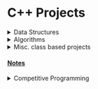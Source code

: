 # C++ Projects

<details>
   <summary> Data Structures </summary>

1.  [Linked list class](DataStructures/LinkedList/include/list.hpp)
2.  [Stack implemented using node pointer](DataStructures/Stack/include/Stack.hpp)
3.  [Queue implemented using node pointers](DataStructures/Queue/include/Queue.hpp)
4.  [Binary search tree](DataStructures/BinarySearchTree/include/BST.hpp)
5.  [(max) Binary Heap ](DataStructures/BinaryHeaps/include/BinaryHeap.hpp)

  </details>

<details>
    <summary> Algorithms </summary>

1.  [Searching Algorithms](Algorithms/Searching)
2.  [Sorting Algorithms](Algorithms/Sorting)

  </details>

<details>
   <summary> Misc. class based projects </summary>

1.  [myString class](Misc/String/include/mystring.hpp)
2.  [Class modelling complex numbers](Misc/ComplexNumbers/include/cmpx.hpp)
3.  [Class modelling vectors (euclidean)](Misc/Vector/include/vector.hpp)

  </details>

#### [Notes](Notes/README.md)

<details>
   <summary> Competitive Programming </summary>

1.  [C++ template file](Misc/template.cpp)
2.  [CodeChef problems](CompetitiveProgramming/CodeChef/README.md)
3.  [HackerRank problems](CompetitiveProgramming/HackerRank/README.md)
4.  [AtCoder problems](CompetitiveProgramming/AtCoder/README.md)
5.  [Codeforces problems](CompetitiveProgramming/Codeforces/README.md)
6.  [CSES problems](CompetitiveProgramming/CSES/README.md)

_Note : above folders aren't comprehensive_

   </details>
